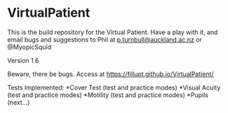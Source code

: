 # VirtualPatient

This is the build repository for the Virtual Patient. Have a play with it, and email bugs and suggestions to Phil at p.turnbull@auckland.ac.nz or @MyopicSquid

Version 1.6

Beware, there be bugs. Access at https://fillupt.github.io/VirtualPatient/ 

Tests Implemented:
*Cover Test (test and practice modes)
*Visual Acuity (test and practice modes)
*Motility (test and practice modes)
*Pupils (next...)